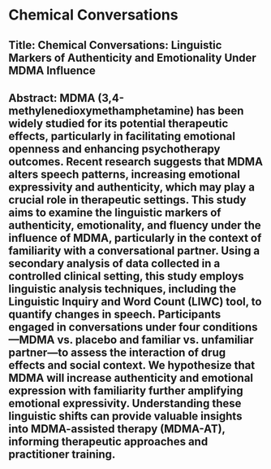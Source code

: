 # Chemical Conversations
## Title: Chemical Conversations: Linguistic Markers of Authenticity and Emotionality Under MDMA Influence
## Abstract: MDMA (3,4-methylenedioxymethamphetamine) has been widely studied for its potential therapeutic effects, particularly in facilitating emotional openness and enhancing psychotherapy outcomes. Recent research suggests that MDMA alters speech patterns, increasing emotional expressivity and authenticity, which may play a crucial role in therapeutic settings. This study aims to examine the linguistic markers of authenticity, emotionality, and fluency under the influence of MDMA, particularly in the context of familiarity with a conversational partner. Using a secondary analysis of data collected in a controlled clinical setting, this study employs linguistic analysis techniques, including the Linguistic Inquiry and Word Count (LIWC) tool, to quantify changes in speech. Participants engaged in conversations under four conditions—MDMA vs. placebo and familiar vs. unfamiliar partner—to assess the interaction of drug effects and social context. We hypothesize that MDMA will increase authenticity and emotional expression with familiarity further amplifying emotional expressivity. Understanding these linguistic shifts can provide valuable insights into MDMA-assisted therapy (MDMA-AT), informing therapeutic approaches and practitioner training.
